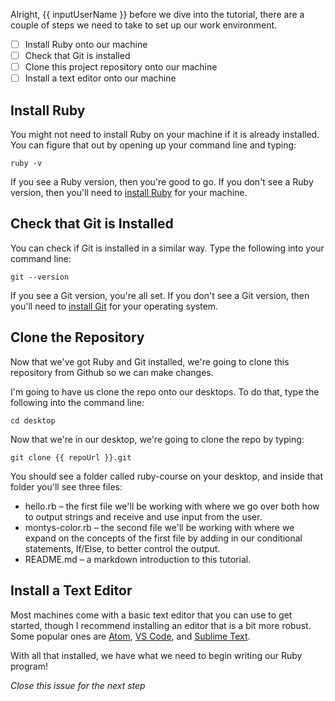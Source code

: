 Alright, {{ inputUserName }} before we dive into the tutorial, there are a couple of steps we need to take to set up our work environment.
- [ ] Install Ruby onto our machine
- [ ] Check that Git is installed
- [ ] Clone this project repository onto our machine
- [ ] Install a text editor onto our machine 

## Install Ruby
You might not need to install Ruby on your machine if it is already installed. You can figure that out by opening up your command line and typing: 
```
ruby -v
```
If you see a Ruby version, then you're good to go. If you don't see a Ruby version, then you'll need to [install Ruby](https://www.ruby-lang.org/en/documentation/installation/) for your machine.

## Check that Git is Installed
You can check if Git is installed in a similar way. Type the following into your command line:
```
git --version
```
If you see a Git version, you're all set. If you don't see a Git version, then you'll need to [install Git](https://git-scm.com/downloads) for your operating system.

## Clone the Repository
Now that we've got Ruby and Git installed, we're going to clone this repository from Github so we can make changes. 

I'm going to have us clone the repo onto our desktops. To do that, type the following into the command line:
```
cd desktop
```
Now that we're in our desktop, we're going to clone the repo by typing:
```
git clone {{ repoUrl }}.git
```
You should see a folder called ruby-course on your desktop, and inside that folder you'll see three files:

* hello.rb – the first file we'll be working with where we go over both how to output strings and receive and use input from the user.
* montys-color.rb – the second file we'll be working with where we expand on the concepts of the first file by adding in our conditional statements, If/Else, to better control the output.
* README.md – a markdown introduction to this tutorial. 

## Install a Text Editor
Most machines come with a basic text editor that you can use to get started, though I recommend installing an editor that is a bit more robust. Some popular ones are [Atom](https://atom.io/), [VS Code](https://code.visualstudio.com/), and [Sublime Text](https://www.sublimetext.com/). 

With all that installed, we have what we need to begin writing our Ruby program!

*Close this issue for the next step*
